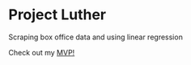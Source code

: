 # Project Luther
Scraping box office data and using linear regression

Check out my [MVP!](https://github.com/suddensleep/luther/MVP.md)
